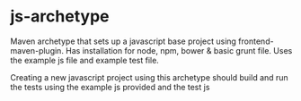 # js-archetype
Maven archetype that sets up a javascript base project using frontend-maven-plugin.
Has installation for node, npm, bower & basic grunt file.
Uses the example js file and example test file.

Creating a new javascript project using this archetype should build and run the tests using the example js provided and the test js
